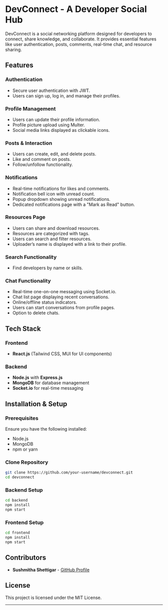# DevConnect - A Developer Social Hub

DevConnect is a social networking platform designed for developers to connect, share knowledge, and collaborate. It provides essential features like user authentication, posts, comments, real-time chat, and resource sharing.

## Features

### Authentication
- Secure user authentication with JWT.
- Users can sign up, log in, and manage their profiles.

### Profile Management
- Users can update their profile information.
- Profile picture upload using Multer.
- Social media links displayed as clickable icons.

### Posts & Interaction
- Users can create, edit, and delete posts.
- Like and comment on posts.
- Follow/unfollow functionality.

### Notifications
- Real-time notifications for likes and comments.
- Notification bell icon with unread count.
- Popup dropdown showing unread notifications.
- Dedicated notifications page with a "Mark as Read" button.

### Resources Page
- Users can share and download resources.
- Resources are categorized with tags.
- Users can search and filter resources.
- Uploader’s name is displayed with a link to their profile.

### Search Functionality
- Find developers by name or skills.

### Chat Functionality
- Real-time one-on-one messaging using Socket.io.
- Chat list page displaying recent conversations.
- Online/offline status indicators.
- Users can start conversations from profile pages.
- Option to delete chats.

## Tech Stack

### Frontend
- **React.js** (Tailwind CSS, MUI for UI components)

### Backend
- **Node.js** with **Express.js**
- **MongoDB** for database management
- **Socket.io** for real-time messaging

## Installation & Setup

### Prerequisites
Ensure you have the following installed:
- Node.js
- MongoDB
- npm or yarn

### Clone Repository
```sh
git clone https://github.com/your-username/devconnect.git
cd devconnect
```

### Backend Setup
```sh
cd backend
npm install
npm start
```

### Frontend Setup
```sh
cd frontend
npm install
npm start
```


## Contributors
- **Sushmitha Shettigar** - [GitHub Profile](https://github.com/sushmithashettigar29)

## License
This project is licensed under the MIT License.

---


